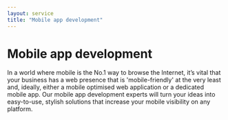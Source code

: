 ```yaml
---
layout: service
title: "Mobile app development"
---
```

# Mobile app development
In a world where mobile is the No.1 way to browse the Internet, it’s vital that your business has a web presence that is 'mobile-friendly' at the very least and, ideally, either a mobile optimised web application or a dedicated mobile app. Our mobile app development experts will turn your ideas into easy-to-use, stylish solutions that increase your mobile visibility on any platform.